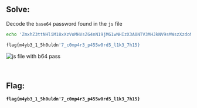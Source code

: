 ## Solve:
Decode the `base64` password found in the `js` file
```bash
echo 'ZmxhZ3ttNHliM18xXzVoMHVsZG4nN19jMG1wNHIzX3A0NTV3MHJkNV9sMWszXzdoMTV9' | base64 -d 

flag{m4yb3_1_5h0uldn'7_c0mp4r3_p455w0rd5_l1k3_7h15}
```

![js file with b64 pass](https://user-images.githubusercontent.com/93029180/208316123-1f8024eb-2f5e-47e9-a22c-833cb3444eba.png)

<br>

## Flag:
**`flag{m4yb3_1_5h0uldn'7_c0mp4r3_p455w0rd5_l1k3_7h15}`**
